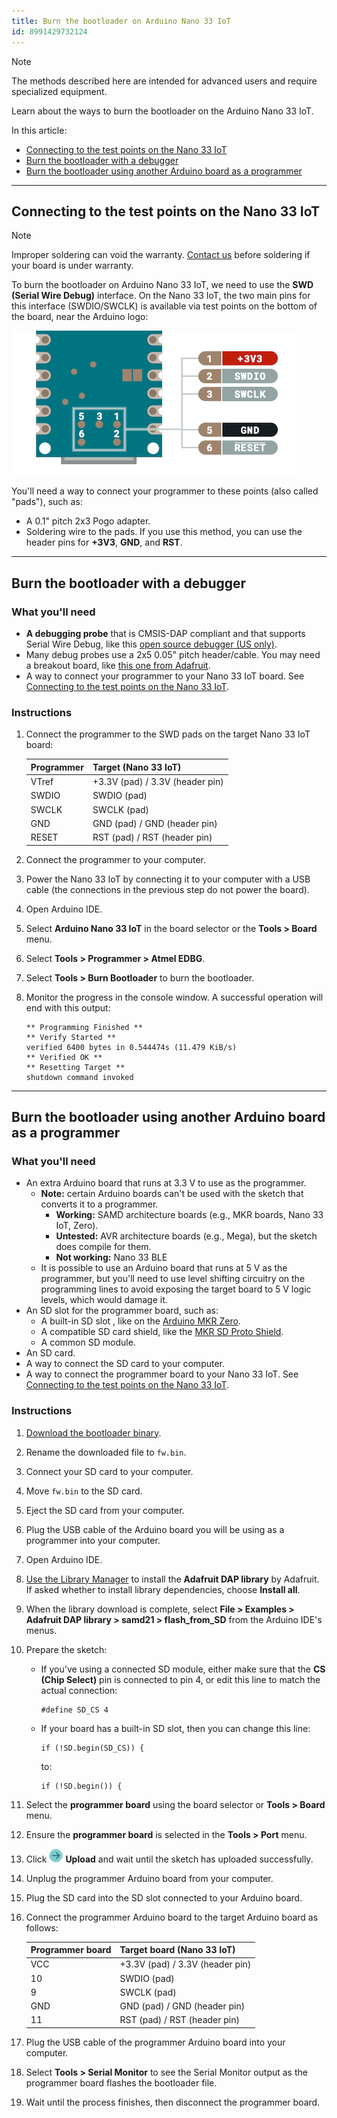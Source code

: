 ```yaml
---
title: Burn the bootloader on Arduino Nano 33 IoT
id: 8991429732124
---
```


> [!NOTE]
> The methods described here are intended for advanced users and require specialized equipment.

Learn about the ways to burn the bootloader on the Arduino Nano 33 IoT.

In this article:

* [Connecting to the test points on the Nano 33 IoT](#connecting-to-the-test-points)
* [Burn the bootloader with a debugger](#debugger)
* [Burn the bootloader using another Arduino board as a programmer](#sd-card)

---

<a id="connecting-to-the-test-points"></a>

## Connecting to the test points on the Nano 33 IoT

> [!NOTE]
> Improper soldering can void the warranty. [Contact us](https://www.arduino.cc/en/contact-us/) before soldering if your board is under warranty.

To burn the bootloader on Arduino Nano 33 IoT, we need to use the **SWD (Serial Wire Debug)** interface. On the Nano 33 IoT, the two main pins for this interface (SWDIO/SWCLK) is available via test points on the bottom of the board, near the Arduino logo:

![The SWD pads on the Arduino Nano 33 IoT.](img/Nano-33-IoT-SWD-pads_cropped.png)

You'll need a way to connect your programmer to these points (also called "pads"), such as:

* A 0.1" pitch 2x3 Pogo adapter.
* Soldering wire to the pads. If you use this method, you can use the header pins for **+3V3**, **GND**, and **RST**.

---

<a id="debugger"></a>

## Burn the bootloader with a debugger

### What you'll need

* **A debugging probe** that is CMSIS-DAP compliant and that supports Serial Wire Debug, like this [open source debugger (US only)](https://www.tindie.com/products/ataradov/cmsis-dap-compliant-swd-debugger/).
* Many debug probes use a 2x5 0.05" pitch header/cable. You may need a breakout board, like [this one from Adafruit](https://www.adafruit.com/product/2743).
* A way to connect your programmer to your Nano 33 IoT board. See [Connecting to the test points on the Nano 33 IoT](#connecting-to-the-test-points).

### Instructions

1. Connect the programmer to the SWD pads on the target Nano 33 IoT board:

   | Programmer | Target (Nano 33 IoT)            |
   |------------|---------------------------------|
   | VTref      | +3.3V (pad) / 3.3V (header pin) |
   | SWDIO      | SWDIO (pad)                     |
   | SWCLK      | SWCLK (pad)                     |
   | GND        | GND (pad) / GND (header pin)    |
   | RESET      | RST (pad) / RST (header pin)    |

1. Connect the programmer to your computer.

1. Power the Nano 33 IoT by connecting it to your computer with a USB cable (the connections in the previous step do not power the board).

1. Open Arduino IDE.

1. Select **Arduino Nano 33 IoT** in the board selector or the **Tools > Board** menu.

1. Select **Tools > Programmer > Atmel EDBG**.

1. Select **Tools > Burn Bootloader** to burn the bootloader.

1. Monitor the progress in the console window. A successful operation will end with this output:

   ```
   ** Programming Finished **
   ** Verify Started **
   verified 6400 bytes in 0.544474s (11.479 KiB/s)
   ** Verified OK **
   ** Resetting Target **
   shutdown command invoked
   ```

---

<a id="sd-card"></a>

## Burn the bootloader using another Arduino board as a programmer

### What you'll need

* An extra Arduino board that runs at 3.3 V to use as the programmer.
  * **Note:** certain Arduino boards can't be used with the sketch that converts it to a programmer.
    * **Working:** SAMD architecture boards (e.g., MKR boards, Nano 33 IoT, Zero).
    * **Untested:** AVR architecture boards (e.g., Mega), but the sketch does compile for them.
    * **Not working:** Nano 33 BLE
  * It is possible to use an Arduino board that runs at 5 V as the programmer, but you'll need to use level shifting circuitry on the programming lines to avoid exposing the target board to 5 V logic levels, which would damage it.
* An SD slot for the programmer board, such as:
  * A built-in SD slot , like on the [Arduino MKR Zero](https://store.arduino.cc/products/arduino-mkr-zero-i2s-bus-sd-for-sound-music-digital-audio-data).
  * A compatible SD card shield, like the [MKR SD Proto Shield](https://store.arduino.cc/products/mkr-sd-proto-shield).
  * A common SD module.
* An SD card.
* A way to connect the SD card to your computer.
* A way to connect the programmer board to your Nano 33 IoT. See [Connecting to the test points on the Nano 33 IoT](#connecting-to-the-test-points).

### Instructions

1. [Download the bootloader binary](https://github.com/arduino/ArduinoCore-samd/raw/master/bootloaders/nano_33_iot/samd21_sam_ba_arduino_nano_33_iot.bin).

1. Rename the downloaded file to `fw.bin`.

1. Connect your SD card to your computer.

1. Move `fw.bin` to the SD card.

1. Eject the SD card from your computer.

1. Plug the USB cable of the Arduino board you will be using as a programmer into your computer.

1. Open Arduino IDE.

1. [Use the Library Manager](https://support.arduino.cc/hc/en-us/articles/5145457742236-Add-libraries-to-Arduino-IDE#library-manager) to install the **Adafruit DAP library** by Adafruit. If asked whether to install library dependencies, choose **Install all**.

1. When the library download is complete, select **File > Examples > Adafruit DAP library > samd21 > flash_from_SD** from the Arduino IDE's menus.

1. Prepare the sketch:

   * If you've using a connected SD module, either make sure that the **CS (Chip Select)** pin is connected to pin 4, or edit this line to match the actual connection:

     ```
     #define SD_CS 4
     ```

   * If your board has a built-in SD slot, then you can change this line:

     ```
     if (!SD.begin(SD_CS)) {
     ```

     to:

     ```
     if (!SD.begin()) {
     ```

1. Select the **programmer board** using the board selector or **Tools > Board** menu.

1. Ensure the **programmer board** is selected in the **Tools > Port** menu.

1. Click ![Upload button.](img/symbol_upload2.png) **Upload** and wait until the sketch has uploaded successfully.

1. Unplug the programmer Arduino board from your computer.

1. Plug the SD card into the SD slot connected to your Arduino board.

1. Connect the programmer Arduino board to the target Arduino board as follows:

   | Programmer board | Target board (Nano 33 IoT)      |
   |------------------|---------------------------------|
   | VCC              | +3.3V (pad) / 3.3V (header pin) |
   | 10               | SWDIO (pad)                     |
   | 9                | SWCLK (pad)                     |
   | GND              | GND (pad) / GND (header pin)    |
   | 11               | RST (pad) / RST (header pin)    |

1. Plug the USB cable of the programmer Arduino board into your computer.

1. Select **Tools > Serial Monitor** to see the Serial Monitor output as the programmer board flashes the bootloader file.

1. Wait until the process finishes, then disconnect the programmer board.
